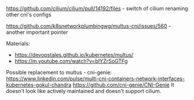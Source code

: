 https://github.com/cilium/cilium/pull/14192/files - switch of cilium renaming other cni's configs

https://github.com/k8snetworkplumbingwg/multus-cni/issues/560 - another important pointer

Materials:
* https://devopstales.github.io/kubernetes/multus/
* https://m.youtube.com/watch?v=bIYZrSoGTFg

Possible replacement to multus - cni-genie:
https://www.linkedin.com/pulse/multi-cni-containers-network-interfaces-kubernetes-gokul-chandra
https://github.com/cni-genie/CNI-Genie
It doesn't look like actively maintained and doesn't support cilium. 

